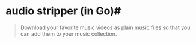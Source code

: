 # audio stripper (in Go)#

>Download your favorite music videos as plain music files so that you can add them to your music collection.
